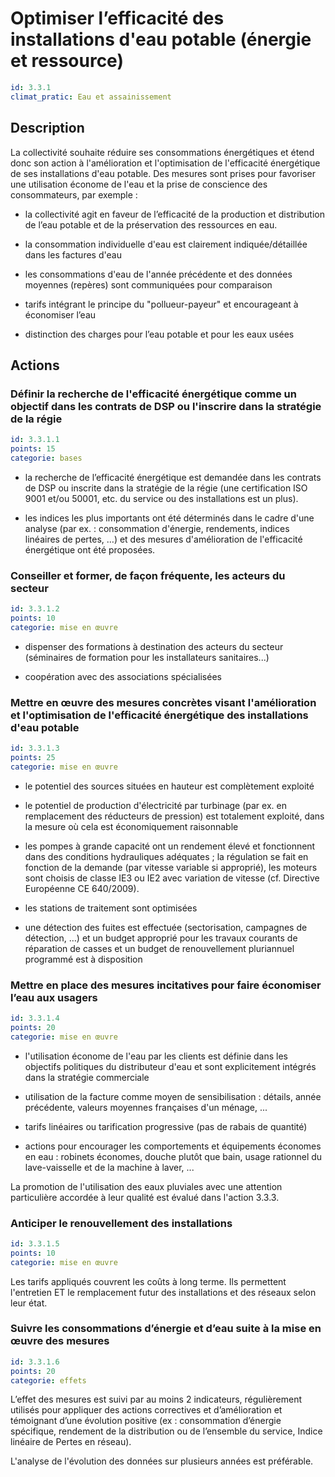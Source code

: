# Optimiser l’efficacité des installations d'eau potable (énergie et ressource)
```yaml
id: 3.3.1
climat_pratic: Eau et assainissement
```
## Description
La collectivité souhaite réduire ses consommations énergétiques et étend donc son action à l'amélioration et l'optimisation de l'efficacité énergétique de ses installations d'eau potable. Des mesures sont prises pour favoriser une utilisation économe de l'eau et la prise de conscience des consommateurs, par exemple :

- la collectivité agit en faveur de  l’efficacité de la production et distribution de l’eau potable et de la préservation des ressources en eau.

- la consommation individuelle d'eau est clairement indiquée/détaillée dans les factures d'eau

- les consommations d'eau de l'année précédente et des données moyennes (repères) sont communiquées pour comparaison

- tarifs intégrant le principe du "pollueur-payeur" et encourageant à économiser l’eau

- distinction des charges pour l’eau potable et pour les eaux usées



## Actions
### Définir la recherche de l'efficacité énergétique comme un objectif dans les contrats de DSP ou l'inscrire dans la stratégie de la régie
```yaml
id: 3.3.1.1
points: 15
categorie: bases
```
- la recherche de l’efficacité énergétique est demandée dans les contrats de DSP ou inscrite dans la stratégie de la régie (une certification ISO 9001 et/ou 50001,  etc. du service ou des installations est un plus).

- les indices les plus importants ont été déterminés dans le cadre d'une analyse (par ex. : consommation d'énergie, rendements, indices linéaires de pertes, …) et des mesures d'amélioration de l'efficacité énergétique ont été proposées.




### Conseiller et former, de façon fréquente, les acteurs du secteur
```yaml
id: 3.3.1.2
points: 10
categorie: mise en œuvre
```
- dispenser des formations à destination des acteurs du secteur (séminaires de formation pour les installateurs sanitaires...)

- coopération avec des associations spécialisées




### Mettre en œuvre des mesures concrètes visant l'amélioration et l'optimisation de l'efficacité énergétique des installations d'eau potable
```yaml
id: 3.3.1.3
points: 25
categorie: mise en œuvre
```
- le potentiel des sources situées en hauteur est complètement exploité

- le potentiel de production d'électricité par turbinage (par ex. en remplacement des réducteurs de pression) est totalement exploité, dans la mesure où cela est économiquement raisonnable

- les pompes à grande capacité ont un rendement élevé et fonctionnent dans des conditions hydrauliques adéquates ; la régulation se fait en fonction de la demande (par vitesse variable si approprié), les moteurs sont choisis de classe IE3 ou IE2 avec variation de vitesse (cf. Directive Européenne CE 640/2009).

- les stations de traitement sont optimisées 

- une détection des fuites est effectuée (sectorisation, campagnes de détection, …) et un budget approprié pour les travaux courants de réparation de casses et un budget de renouvellement pluriannuel programmé  est à disposition




### Mettre en place des mesures incitatives pour faire économiser l’eau aux usagers
```yaml
id: 3.3.1.4
points: 20
categorie: mise en œuvre
```
- l'utilisation économe de l'eau par les clients est définie dans les objectifs politiques du distributeur d'eau et sont explicitement intégrés dans la stratégie commerciale

- utilisation de la facture comme moyen de sensibilisation : détails, année précédente, valeurs moyennes françaises d'un ménage, ...

- tarifs linéaires ou tarification progressive (pas de rabais de quantité) 

- actions pour encourager les comportements et équipements économes en eau : robinets économes, douche plutôt que bain, usage rationnel du lave-vaisselle et de la machine à laver, ...

La promotion de l'utilisation des eaux pluviales avec une attention particulière accordée à leur qualité est évalué dans l'action 3.3.3.




### Anticiper le renouvellement des installations
```yaml
id: 3.3.1.5
points: 10
categorie: mise en œuvre
```
Les tarifs appliqués couvrent les coûts à long terme. Ils permettent l'entretien ET le remplacement futur des installations et des réseaux selon leur état.






### Suivre les consommations d’énergie et d’eau suite à la mise en œuvre des mesures
```yaml
id: 3.3.1.6
points: 20
categorie: effets
```
L’effet des mesures est suivi par au moins 2 indicateurs, régulièrement utilisés pour appliquer des actions correctives et d’amélioration et témoignant d’une évolution positive (ex : consommation d’énergie spécifique, rendement de la distribution ou de l’ensemble du service, Indice linéaire de Pertes en réseau).

L'analyse de l'évolution des données sur plusieurs années est préférable.









